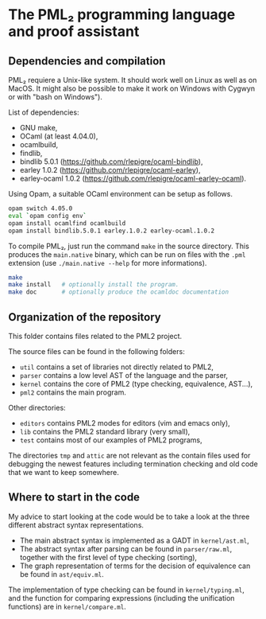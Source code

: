 The PML₂ programming language and proof assistant
=================================================

Dependencies and compilation
----------------------------

PML₂ requiere a Unix-like system. It should work well on Linux as well as on
MacOS. It might also be possible to make it work on Windows with Cygwyn or
with "bash on Windows").

List of dependencies:
 - GNU make,
 - OCaml (at least 4.04.0),
 - ocamlbuild,
 - findlib,
 - bindlib 5.0.1 (https://github.com/rlepigre/ocaml-bindlib),
 - earley 1.0.2 (https://github.com/rlepigre/ocaml-earley),
 - earley-ocaml 1.0.2 (https://github.com/rlepigre/ocaml-earley-ocaml).

Using Opam, a suitable OCaml environment can be setup as follows.
```bash
opam switch 4.05.0
eval `opam config env`
opam install ocamlfind ocamlbuild
opam install bindlib.5.0.1 earley.1.0.2 earley-ocaml.1.0.2
```

To compile PML₂, just run the command `make` in the source directory. This
produces the `main.native` binary, which can be run on files with the `.pml`
extension (use `./main.native --help` for more informations).

```bash
make
make install   # optionally install the program.
make doc       # optionally produce the ocamldoc documentation
```

Organization of the repository
------------------------------

This folder contains files related to the PML2 project.

The source files can be found in the following folders:
 - `util` contains a set of libraries not directly related to PML2,
 - `parser` contains a low level AST of the language and the parser,
 - `kernel` contains the core of PML2 (type checking, equivalence, AST...),
 - `pml2` contains the main program.

Other directories:
 - `editors` contains PML2 modes for editors (vim and emacs only),
 - `lib` contains the PML2 standard library (very small),
 - `test` contains most of our examples of PML2 programs,

The directories `tmp` and `attic` are not relevant as the contain files used
for debugging the newest features including termination checking and old code
that we want to keep somewhere.

Where to start in the code
--------------------------

My advice to start looking at the code would be to take a look at the three
different abstract syntax representations.
 - The main abstract syntax is implemented as a GADT in `kernel/ast.ml`,
 - The abstract syntax after parsing can be found in `parser/raw.ml`, together
   with the first level of type checking (sorting),
 - The graph representation of terms for the decision of equivalence can be
   found in `ast/equiv.ml`.

The implementation of type checking can be found in `kernel/typing.ml`, and
the function for comparing expressions (including the unification functions)
are in `kernel/compare.ml`.
